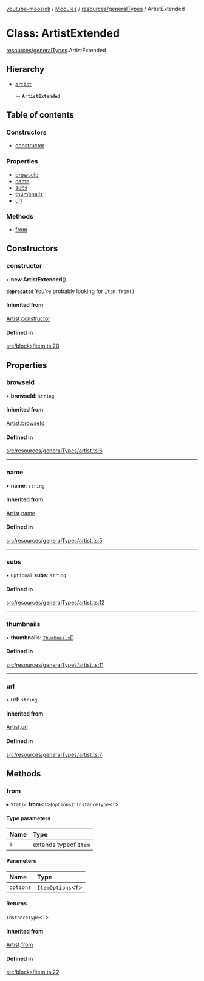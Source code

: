 [youtube-moosick](../README.md) / [Modules](../modules.md) / [resources/generalTypes](../modules/resources_generalTypes.md) / ArtistExtended

# Class: ArtistExtended

[resources/generalTypes](../modules/resources_generalTypes.md).ArtistExtended

## Hierarchy

- [`Artist`](resources_generalTypes.Artist.md)

  ↳ **`ArtistExtended`**

## Table of contents

### Constructors

- [constructor](resources_generalTypes.ArtistExtended.md#constructor)

### Properties

- [browseId](resources_generalTypes.ArtistExtended.md#browseid)
- [name](resources_generalTypes.ArtistExtended.md#name)
- [subs](resources_generalTypes.ArtistExtended.md#subs)
- [thumbnails](resources_generalTypes.ArtistExtended.md#thumbnails)
- [url](resources_generalTypes.ArtistExtended.md#url)

### Methods

- [from](resources_generalTypes.ArtistExtended.md#from)

## Constructors

### constructor

• **new ArtistExtended**()

**`deprecated`** You're probably looking for `Item.from()`

#### Inherited from

[Artist](resources_generalTypes.Artist.md).[constructor](resources_generalTypes.Artist.md#constructor)

#### Defined in

[src/blocks/item.ts:20](https://github.com/EvasiveXkiller/youtube-moosick/blob/769bf26/src/blocks/item.ts#L20)

## Properties

### browseId

• **browseId**: `string`

#### Inherited from

[Artist](resources_generalTypes.Artist.md).[browseId](resources_generalTypes.Artist.md#browseid)

#### Defined in

[src/resources/generalTypes/artist.ts:6](https://github.com/EvasiveXkiller/youtube-moosick/blob/769bf26/src/resources/generalTypes/artist.ts#L6)

___

### name

• **name**: `string`

#### Inherited from

[Artist](resources_generalTypes.Artist.md).[name](resources_generalTypes.Artist.md#name)

#### Defined in

[src/resources/generalTypes/artist.ts:5](https://github.com/EvasiveXkiller/youtube-moosick/blob/769bf26/src/resources/generalTypes/artist.ts#L5)

___

### subs

• `Optional` **subs**: `string`

#### Defined in

[src/resources/generalTypes/artist.ts:12](https://github.com/EvasiveXkiller/youtube-moosick/blob/769bf26/src/resources/generalTypes/artist.ts#L12)

___

### thumbnails

• **thumbnails**: [`Thumbnails`](resources_generalTypes.Thumbnails.md)[]

#### Defined in

[src/resources/generalTypes/artist.ts:11](https://github.com/EvasiveXkiller/youtube-moosick/blob/769bf26/src/resources/generalTypes/artist.ts#L11)

___

### url

• **url**: `string`

#### Inherited from

[Artist](resources_generalTypes.Artist.md).[url](resources_generalTypes.Artist.md#url)

#### Defined in

[src/resources/generalTypes/artist.ts:7](https://github.com/EvasiveXkiller/youtube-moosick/blob/769bf26/src/resources/generalTypes/artist.ts#L7)

## Methods

### from

▸ `Static` **from**<`T`\>(`options`): `InstanceType`<`T`\>

#### Type parameters

| Name | Type |
| :------ | :------ |
| `T` | extends typeof `Item` |

#### Parameters

| Name | Type |
| :------ | :------ |
| `options` | `ItemOptions`<`T`\> |

#### Returns

`InstanceType`<`T`\>

#### Inherited from

[Artist](resources_generalTypes.Artist.md).[from](resources_generalTypes.Artist.md#from)

#### Defined in

[src/blocks/item.ts:22](https://github.com/EvasiveXkiller/youtube-moosick/blob/769bf26/src/blocks/item.ts#L22)
